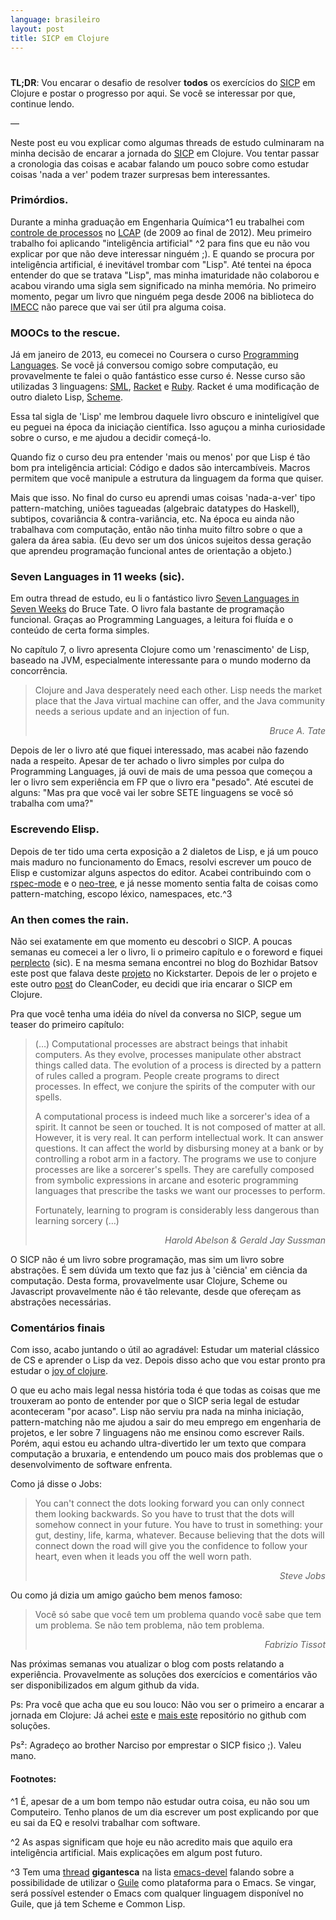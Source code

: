 ```yaml
---
language: brasileiro
layout: post
title: SICP em Clojure
---
```


# <p hidden>SICP em Clojure<p hidden>

**TL;DR**: Vou encarar o desafio de resolver **todos** os exercícios do [SICP](https://mitpress.mit.edu/sicp/full-text/book/book.html) em
Clojure e postar o progresso por aqui. Se você se interessar por que, continue
lendo.

&#x2014;

Neste post eu vou explicar como algumas threads de estudo culminaram na minha
decisão de encarar a jornada do [SICP](https://mitpress.mit.edu/sicp/full-text/book/book.html) em Clojure. Vou tentar passar a cronologia
das coisas e acabar falando um pouco sobre como estudar coisas 'nada a ver'
podem trazer surpresas bem interessantes.

### Primórdios.

Durante a minha graduação em Engenharia Química^1 eu trabalhei com [controle de
processos](http://en.wikipedia.org/wiki/Process_control) no [LCAP](http://www.feq.unicamp.br/~lcap/home.html) (de 2009 ao final de 2012). Meu primeiro trabalho foi
aplicando "inteligência artificial" ^2 para fins que eu não vou explicar por que
não deve interessar ninguém ;). E quando se procura por inteligência artificial,
é inevitável trombar com "Lisp". Até tentei na época entender do que se tratava
"Lisp", mas minha imaturidade não colaborou e acabou virando uma sigla sem
significado na minha memória. No primeiro momento, pegar um livro que ninguém
pega desde 2006 na biblioteca do [IMECC](http://www.ime.unicamp.br/) não parece que vai ser útil pra alguma
coisa.

### MOOCs to the rescue.

Já em janeiro de 2013, eu comecei no Coursera o curso [Programming Languages](https://www.coursera.org/course/proglang). Se
você já conversou comigo sobre computação, eu provavelmente te falei o quão
fantástico esse curso é. Nesse curso são utilizadas 3 linguagens: [SML](http://www.smlnj.org/), [Racket](http://racket-lang.org/) e
[Ruby](https://www.ruby-lang.org/en/). Racket é uma modificação de outro dialeto Lisp, [Scheme](http://en.wikipedia.org/wiki/Scheme_%2528programming_language%2529).

Essa tal sigla de 'Lisp' me lembrou daquele livro obscuro e ininteligível que eu
peguei na época da iniciação científica. Isso aguçou a minha curiosidade sobre o
curso, e me ajudou a decidir começá-lo.

Quando fiz o curso deu pra entender 'mais ou menos' por que Lisp é tão bom pra
inteligência articial: Código e dados são intercambíveis. Macros permitem que
você manipule a estrutura da linguagem da forma que quiser.

Mais que isso. No final do curso eu aprendi umas coisas 'nada-a-ver' tipo
pattern-matching, uniões tagueadas (algebraic datatypes do Haskell), subtipos,
covariância & contra-variância, etc. Na época eu ainda não trabalhava com
computação, então não tinha muito filtro sobre o que a galera da área sabia. (Eu
devo ser um dos únicos sujeitos dessa geração que aprendeu programação funcional
<span class="underline">antes</span> de orientação a objeto.)

### Seven Languages in 11 weeks (sic).

Em outra thread de estudo, eu li o fantástico livro [Seven Languages in Seven
Weeks](https://pragprog.com/book/btlang/seven-languages-in-seven-weeks) do Bruce Tate. O livro fala bastante de programação funcional. Graças ao
Programming Languages, a leitura foi fluída e o conteúdo de certa forma simples.

No capítulo 7, o livro apresenta Clojure como um 'renascimento' de Lisp, baseado
na JVM, especialmente interessante para o mundo moderno da concorrência.

> Clojure and Java desperately need each other. Lisp needs the market place that
> the Java virtual machine can offer, and the Java community needs a serious
> update and an injection of fun.
>
> <div align="right"><i> Bruce A. Tate </i></div>

Depois de ler o livro até que fiquei interessado, mas acabei não fazendo nada a
respeito. Apesar de ter achado o livro simples por culpa do Programming
Languages, já ouvi de mais de uma pessoa que começou a ler o livro sem
experiência em FP que o livro era "pesado". Até escutei de alguns: "Mas pra que
você vai ler sobre SETE linguagens se você só trabalha com uma?"

### Escrevendo Elisp.

Depois de ter tido uma certa exposição a 2 dialetos de Lisp, e já um pouco mais
maduro no funcionamento do Emacs, resolvi escrever um pouco de Elisp e
customizar alguns aspectos do editor. Acabei contribuindo com o [rspec-mode](https://github.com/pezra/rspec-mode) e o
[neo-tree](https://github.com/jaypei/emacs-neotree), e já nesse momento sentia falta de coisas como pattern-matching,
escopo léxico, namespaces, etc.^3

### An then comes the rain.

Não sei exatamente em que momento eu descobri o SICP. A poucas semanas eu
comecei a ler o livro, li o primeiro capítulo e o foreword e fiquei [perplecto](https://www.youtube.com/watch?v%3De0yPV-pqmbU)
(sic). E na mesma semana encontrei no blog do Bozhidar Batsov este post que
falava deste [projeto](https://www.kickstarter.com/projects/1751759988/sicp-distilled) no Kickstarter. Depois de ler o projeto e este outro [post](http://thecleancoder.blogspot.com.br/2010/08/why-clojure.html)
do CleanCoder, eu decidi que iria encarar o SICP em Clojure.

Pra que você tenha uma idéia do nível da conversa no SICP, segue um teaser do
primeiro capítulo:

> (&#x2026;) Computational processes are abstract beings that inhabit computers. As
> they evolve, processes manipulate other abstract things called data. The
> evolution of a process is directed by a pattern of rules called a program.
> People create programs to direct processes. In effect, we conjure the spirits of
> the computer with our spells.
>
> A computational process is indeed much like a sorcerer's idea of a spirit. It
> cannot be seen or touched. It is not composed of matter at all. However, it is
> very real. It can perform intellectual work. It can answer questions. It can
> affect the world by disbursing money at a bank or by controlling a robot arm in
> a factory. The programs we use to conjure processes are like a sorcerer's
> spells. They are carefully composed from symbolic expressions in arcane and
> esoteric programming languages that prescribe the tasks we want our processes to
> perform.
>
> Fortunately, learning to program is considerably less dangerous than learning
> sorcery (&#x2026;)
>
> <div align="right"><i>
>
> Harold Abelson & Gerald Jay Sussman
>
> </i></div>

O SICP não é um livro sobre programação, mas sim um livro sobre abstrações. É
sem dúvida um texto que faz jus à 'ciência' em ciência da computação. Desta
forma, provavelmente usar Clojure, Scheme ou Javascript provavelmente não é tão
relevante, desde que ofereçam as abstrações necessárias.

### Comentários finais

Com isso, acabo juntando o útil ao agradável: Estudar um material clássico de CS
e aprender o Lisp da vez. Depois disso acho que vou estar pronto pra estudar o
[joy of clojure](http://joyofclojure.com/).

O que eu acho mais legal nessa história toda é que todas as coisas que me
trouxeram ao ponto de entender por que o SICP seria legal de estudar aconteceram
"por acaso". Lisp não serviu pra nada na minha iniciação, pattern-matching não
me ajudou a sair do meu emprego em engenharia de projetos, e ler sobre 7
linguagens não me ensinou como escrever Rails. Porém, aqui estou eu achando
ultra-divertido ler um texto que compara computação a bruxaria, e entendendo um
pouco mais dos problemas que o desenvolvimento de software enfrenta.

Como já disse o Jobs:

> You can't connect the dots looking forward you can only connect them looking
> backwards. So you have to trust that the dots will somehow connect in your
> future. You have to trust in something: your gut, destiny, life, karma,
> whatever. Because believing that the dots will connect down the road will give
> you the confidence to follow your heart, even when it leads you off the well
> worn path.
>
> <div align="right"><i> Steve Jobs </i></div>

Ou como já dizia um amigo gaúcho bem menos famoso:

> Você só sabe que você tem um problema quando você sabe que tem um problema. Se
> não tem problema, não tem problema.
>
> <div align="right"><i> Fabrizio Tissot </i></div>

Nas próximas semanas vou atualizar o blog com posts relatando a experiência.
Provavelmente as soluções dos exercícios e comentários vão ser disponibilizados
em algum github da vida.

Ps: Pra você que acha que eu sou louco: Não vou ser o primeiro a encarar a
jornada em Clojure: Já achei [este](https://github.com/deobald/sicp-clojure) e [mais este](https://github.com/stuartellis/sicp-clojure) repositório no github com
soluções.

Ps²: Agradeço ao brother Narciso por emprestar o SICP fisico ;). Valeu mano.

#### Footnotes:

 ^1 É, apesar de a um bom tempo não estudar outra coisa, eu não sou um
Computeiro. Tenho planos de um dia escrever um post explicando por que eu sai da
EQ e resolvi trabalhar com software.

^2 As aspas significam que hoje eu não acredito mais que aquilo era inteligência
artificial. Mais explicações em algum post futuro.

^3 Tem uma [thread](https://lists.gnu.org/archive/html/emacs-devel/2014-09/msg00339.htmll) **gigantesca** na lista [emacs-devel](https://lists.gnu.org/mailman/listinfo/emacs-devel) falando sobre a
possibilidade de utilizar o [Guile](http://www.gnu.org/software/guile/) como plataforma para o Emacs. Se vingar, será
possível estender o Emacs com qualquer linguagem disponível no Guile, que já tem
Scheme e Common Lisp.

